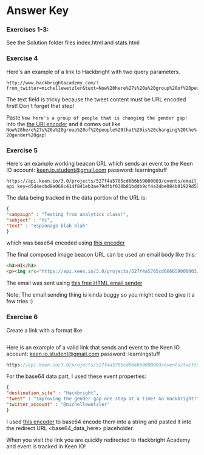 Answer Key
==================

### Exercises 1-3:
See the Solution folder files index.html and stats.html

### Exercise 4
Here's an example of a link to Hackbright with two query parameters.

```url
http://www.hackbrightacademy.com/?from_twitter=michellewetzler&text=Now%20here%27s%20a%20group%20of%20people%20that%20is%20changing%20the%20gender%20gap!`
```
The text field is tricky because the tweet content must be URL encoded first! Don't forget that step!

Paste `Now here's a group of people that is changing the gender gap!` into the [the URI encoder](http://meyerweb.com/eric/tools/dencoder/) and it comes out like `Now%20here%27s%20a%20group%20of%20people%20that%20is%20changing%20the%20gender%20gap!`


### Exercise 5
Here's an example working beacon URL which sends an event to the Keen IO account: keen.io.student@gmail.com  password: learningstuff

```url
https://api.keen.io/3.0/projects/527f4a5705cd666b59000003/events/email_opened?api_key=d5d4ecbd8e060c414f841eb3ae79dfbf030b81bddb9cf4a34be084b01929d50b6ac9bc943191083cc01d31e34eeeaff8a3f3d6996ebdcb6b34b5b4f908654ee3228986da8d6db3819e18b09beb43d23dcb133a213eeda238f1492025fffab6d062447ead5ec6aa359c18a2120f0f3fb8&data=ew0KImNhbXBhaWduIiA6ICJUZXN0aW5nIGZyb20gYW5hbHl0aWNzIGNsYXNzISIsDQoic3ViamVjdCIgOiAiSGkiLA0KInRleHQiIDogImVzcGlvbmFnZSBibGFoIGJsYWgiDQp9
```

The data being tracked in the data portion of the URL is:

```json
{
"campaign" : "Testing from analytics class!",
"subject" : "Hi",
"text" : "espionage blah blah"
}
```

which was base64 encoded using [this encoder](http://www.opinionatedgeek.com/dotnet/tools/base64encode/)

The final composed image beacon URL can be used an email body like this:

```HTML
<h3>HI</h3>
<p><img src="https://api.keen.io/3.0/projects/527f4a5705cd666b59000003/events/email_opened?api_key=d5d4ecbd8e060c414f841eb3ae79dfbf030b81bddb9cf4a34be084b01929d50b6ac9bc943191083cc01d31e34eeeaff8a3f3d6996ebdcb6b34b5b4f908654ee3228986da8d6db3819e18b09beb43d23dcb133a213eeda238f1492025fffab6d062447ead5ec6aa359c18a2120f0f3fb8&amp;data=ew0KImNhbXBhaWduIiA6ICJUZXN0aW5nIGZyb20gYW5hbHl0aWNzIGNsYXNzISIsDQoic3ViamVjdCIgOiAiSGkiLA0KInRleHQiIDogImVzcGlvbmFnZSBibGFoIGJsYWgiDQp9" alt="" /></p>
```
    
The email was sent using [this free HTML email sender](http://ctrlq.org/html-mail/)

Note: The email sending thing is kinda buggy so you might need to give it a few tries :)


### Exercise 6

Create a link with a format like 
 
```HTML                    https://api.keen.io/3.0/projects/<project_id>/events/email_link_clicked?api_key=<write_key>&data=<base64_data_here>&redirect=http://www.mybestsiteever.com
```

Here is an example of a valid link that sends and event to the Keen IO account: keen.io.student@gmail.com  password: learningstuff

```javaScript
https://api.keen.io/3.0/projects/527f4a5705cd666b59000003/events/twitter_link_clicked?api_key=d5d4ecbd8e060c414f841eb3ae79dfbf030b81bddb9cf4a34be084b01929d50b6ac9bc943191083cc01d31e34eeeaff8a3f3d6996ebdcb6b34b5b4f908654ee3228986da8d6db3819e18b09beb43d23dcb133a213eeda238f1492025fffab6d062447ead5ec6aa359c18a2120f0f3fb8&data=ew0KImRlc3RpbmF0aW9uX3NpdGUiIDogIkhhY2ticmlnaHQiLA0KInR3ZWV0IiA6ICJJbXByb3ZpbmcgdGhlIGdlbmRlciBnYXAgb25lIHN0ZXAgYXQgYSB0aW1lISBHbyBIYWNrYnJpZ2h0ISIsDQoidHdpdHRlcl9hY2NvdW50IiA6ICJAbWljaGVsbGV3ZXR6bGVyIg0KfQ==&redirect=http://www.hackbrightacademy.com/
```

For the base64 data part, I used these event properties:

```json
{
"destination_site" : "Hackbright",
"tweet" : "Improving the gender gap one step at a time! Go Hackbright!",
"twitter_account" : "@michellewetzler"
}
```

I used [this encoder](http://www.opinionatedgeek.com/dotnet/tools/base64encode/) to base64 encode them into a string and pasted it into the redirect URL <base64_data_here> placeholder.

When you visit the link you are quickly redirected to Hackbright Academy and event is tracked in Keen IO!


